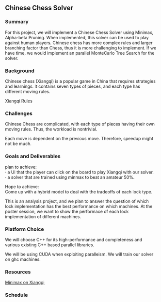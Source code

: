 ## Chinese Chess Solver
### Summary
For this project, we will implement a Chinese Chess Solver using Minimax, Alpha-beta Pruning. When implemented, this solver can be used to play against human players. Chinese chess has more complex rules and larger branching factor than Chess, thus it is more challenging to implement. If we have time, we would implement an parallel MonteCarlo Tree Search for the solver.

### Background
Chinese chess (Xiangqi) is a popular game in China that requires strategies and learnings. It contains seven types of pieces, and each type has different moving rules. 

[Xiangqi Rules](https://en.wikipedia.org/wiki/Xiangqi)

### Challenges
Chinese Chess are complicated, with each type of pieces having their own moving rules. Thus, the workload is nontrivial.

Each move is dependent on the previous move. Therefore, speedup might not be much.

### Goals and Deliverables

plan to achieve: <br />
· a UI that the player can click on the board to play Xiangqi with our solver. <br />
· a solver that are trained using minmax to beat an amateur 50%. <br />

Hope to achieve: <br />
Come up with a hybrid model to deal with the tradeoffs of each lock type. <br />

This is an analysis project, and we plan to answer the question of which lock implementation has the best performance on which machines. At the poster session, we want to show the performace of each lock implementation of different machines. 

### Platform Choice
We will choose C++ for its high-performance and completeness and various existing C++ based parallel libraries. 

We will be using CUDA when exploiting paralleism. We will train our solver on ghc machines.

### Resources
[Minimax on Xiangqi](http://stanford.edu/~dengl11/resource/doc/221-Report.pdf)

### Schedule

